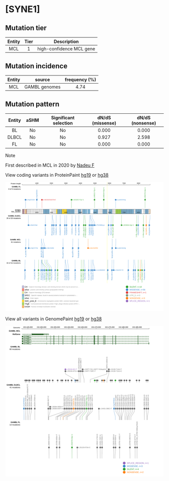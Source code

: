 # [SYNE1]

## Mutation tier

|Entity|Tier|Description             |
|:------:|:----:|------------------------|
|MCL   |1   |high-confidence MCL gene|
## Mutation incidence

|Entity|source       |frequency (%)|
|:------:|:-------------:|:-------------:|
|MCL   |GAMBL genomes|4.74         |

## Mutation pattern

|Entity|aSHM|Significant selection|dN/dS (missense)|dN/dS (nonsense)|
|:------:|:----:|:---------------------:|:----------------:|:----------------:|
|BL    |No  |No                   |0.000           |0.000           |
|DLBCL |No  |No                   |0.927           |2.598           |
|FL    |No  |No                   |0.000           |0.000           |


> [!NOTE]
> First described in MCL in 2020 by [Nadeu F](https://pubmed.ncbi.nlm.nih.gov/32584970)


View coding variants in ProteinPaint [hg19](https://www.bcgsc.ca/downloads/morinlab/GAMBL/test/genes/SYNE1_protein.html)  or [hg38](https://www.bcgsc.ca/downloads/morinlab/GAMBL/test/genes/SYNE1_protein_hg38.html)

![image](images/proteinpaint/SYNE1_NM_182961.svg)

View all variants in GenomePaint [hg19](https://www.bcgsc.ca/downloads/morinlab/GAMBL/test/genes/SYNE1.html)  or [hg38](https://www.bcgsc.ca/downloads/morinlab/GAMBL/test/genes/SYNE1_hg38.html)

![image](images/proteinpaint/SYNE1.svg)

